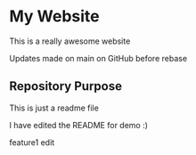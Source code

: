 # My Website

This is a really awesome website

Updates made on main on GitHub before rebase


## Repository Purpose

This is just a readme file

I have edited the README for demo :)

feature1 edit


